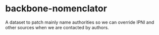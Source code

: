 # backbone-nomenclator
A dataset to patch mainly name authorities so we can override IPNI and other sources when we are contacted by authors.
